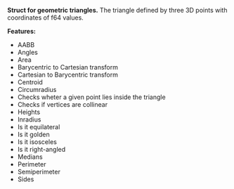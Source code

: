 **Struct for geometric triangles.**
The triangle defined by three 3D points with coordinates of f64 values.

**Features:**
- AABB
- Angles
- Area
- Barycentric to Cartesian transform
- Cartesian to Barycentric transform
- Centroid
- Circumradius
- Checks wheter a given point lies inside the triangle
- Checks if vertices are collinear
- Heights
- Inradius
- Is it equilateral
- Is it golden
- Is it isosceles
- Is it right-angled
- Medians
- Perimeter
- Semiperimeter
- Sides
